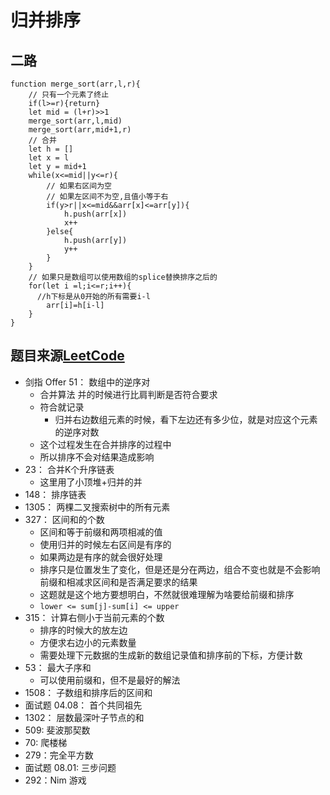 # 归并排序
## 二路
```
function merge_sort(arr,l,r){
    // 只有一个元素了终止
    if(l>=r){return}
    let mid = (l+r)>>1
    merge_sort(arr,l,mid)
    merge_sort(arr,mid+1,r)
    // 合并
    let h = []
    let x = l
    let y = mid+1
    while(x<=mid||y<=r){
        // 如果右区间为空
        // 如果左区间不为空,且值小等于右
        if(y>r||x<=mid&&arr[x]<=arr[y]){
            h.push(arr[x])
            x++
        }else{
            h.push(arr[y])
            y++
        }
    }
    // 如果只是数组可以使用数组的splice替换排序之后的
    for(let i =l;i<=r;i++){
      //h下标是从0开始的所有需要i-l
        arr[i]=h[i-l]
    }
}
```
  
## 题目来源[LeetCode](https://leetcode-cn.com/)
- 剑指 Offer 51： 数组中的逆序对
  - 合并算法 并的时候进行比肩判断是否符合要求
  - 符合就记录
    - 归并右边数组元素的时候，看下左边还有多少位，就是对应这个元素的逆序对数
  - 这个过程发生在合并排序的过程中
  - 所以排序不会对结果造成影响
- 23： 合并K个升序链表
  - 这里用了小顶堆+归并的并
- 148： 排序链表
- 1305： 两棵二叉搜索树中的所有元素
- 327： 区间和的个数
  - 区间和等于前缀和两项相减的值
  - 使用归并的时候左右区间是有序的
  - 如果两边是有序的就会很好处理
  - 排序只是位置发生了变化，但是还是分在两边，组合不变也就是不会影响前缀和相减求区间和是否满足要求的结果
  - 这题就是这个地方要想明白，不然就很难理解为啥要给前缀和排序
  - ``lower <= sum[j]-sum[i] <= upper``
- 315： 计算右侧小于当前元素的个数
  - 排序的时候大的放左边
  - 方便求右边小的元素数量
  - 需要处理下元数据的生成新的数组记录值和排序前的下标，方便计数
- 53： 最大子序和
  - 可以使用前缀和，但不是最好的解法
- 1508： 子数组和排序后的区间和
- 面试题 04.08： 首个共同祖先
- 1302： 层数最深叶子节点的和
- 509: 斐波那契数
- 70:  爬楼梯
- 279：完全平方数
- 面试题 08.01: 三步问题
- 292：Nim 游戏